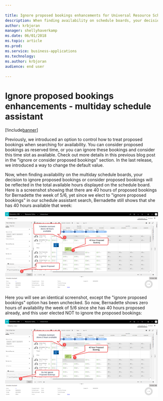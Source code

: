 ```yaml
---

title: Ignore proposed bookings enhancements for Universal Resource Scheduling
description: When finding availability on schedule boards, your decision to ignore proposed bookings or consider proposed bookings will be reflected.
author: krbjoran
manager: shellyhaverkamp
ms.date: 06/01/2018
ms.topic: article
ms.prod: 
ms.service: business-applications
ms.technology: 
ms.author: krbjoran
audience: end user

---
```


# Ignore proposed bookings enhancements - multiday schedule assistant

[!include[banner](../../includes/banner.md)]

Previously, we introduced an option to control how to treat proposed bookings when searching for availability. You can consider proposed bookings as reserved time, or you can ignore these bookings and consider this time slot as available. Check out more details in this previous blog post in the "ignore or consider proposed bookings" section. In the last release, we introduced a way to change the default value.

Now, when finding availability on the multiday schedule boards, your decision to ignore proposed bookings or consider proposed bookings will be reflected in the total available hours displayed on the schedule board. Here is a screenshot showing that there are 40 hours of proposed bookings for Bernadette the week of 5/6, yet since we elect to "ignore proposed bookings" in our schedule assistant search, Bernadette still shows that she has 40 hours available that week:
 
![Screenshot of proposed bookings](media/ignore-proposed-bookings-1.png)

Here you will see an identical screenshot, except the "ignore proposed bookings" option has been unchecked. So now, Bernadette shows zero hours of availability the week of 5/6 since she has 40 hours proposed already, and this user elected NOT to ignore the proposed bookings:

![Screenshot of proposed bookings on the schedule board](media/ignore-proposed-bookings-2.png)
